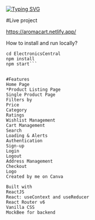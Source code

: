 
[![Typing SVG](https://readme-typing-svg.demolab.com?font=Fira+Code&pause=1000&width=435&lines=AROMA+CART)](https://git.io/typing-svg)

#Live project

https://aromacart.netlify.app/


How to install and run locally?

```git clone https://github.com/arjunrajput18/speedyBuyWeb.git
cd ElectronicsCentral
npm install
npm start```


#Features
Home Page
*Product Listing Page
Single Product Page
Filters by
Price
Category
Ratings
Wishlist Management
Cart Management
Search
Loading & Alerts
Authentication
Sign-up
Login
Logout
Address Management
Checkout
Logo
Created by me on Canva

Built with
ReactJS
React: useContext and useReducer
React Router v6
Vanilla CSS
MockBee for backend


